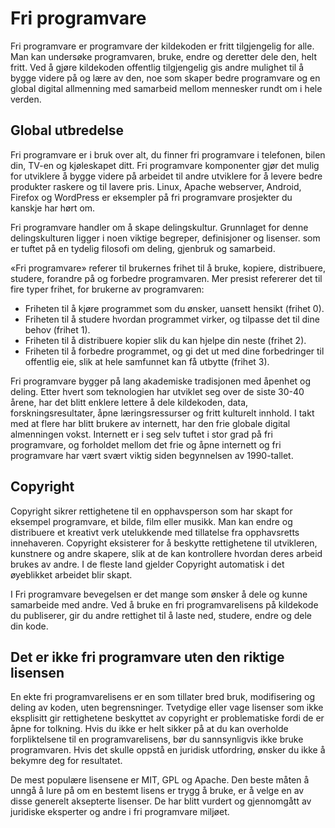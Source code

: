 # Fri programvare
Fri programvare er programvare der kildekoden er fritt tilgjengelig for alle. Man kan undersøke programvaren, bruke, endre og deretter dele den, helt fritt. Ved å gjøre kildekoden offentlig tilgjengelig gis andre mulighet til å bygge videre på og lære av den, noe som skaper bedre programvare og en global digital allmenning med samarbeid mellom mennesker rundt om i hele verden.

## Global utbredelse
Fri programvare er i bruk over alt, du finner fri programvare i telefonen, bilen din, TV-en og kjøleskapet ditt. Fri programvare komponenter gjør det mulig for utviklere å bygge videre på arbeidet til andre utviklere for å levere bedre produkter raskere og til lavere pris. Linux, Apache webserver, Android, Firefox og WordPress er eksempler på fri programvare prosjekter du kanskje har hørt om.

Fri programvare handler om å skape delingskultur. Grunnlaget for denne delingskulturen ligger i noen viktige begreper, definisjoner og lisenser. som er tuftet på en tydelig filosofi om deling, gjenbruk og samarbeid.

«Fri programvare» referer til brukernes frihet til å bruke, kopiere, distribuere, studere, forandre på og forbedre programvaren. Mer presist refererer det til fire typer frihet, for brukerne av programvaren:
* Friheten til å kjøre programmet som du ønsker, uansett hensikt (frihet 0).
* Friheten til å studere hvordan programmet virker, og tilpasse det til dine behov (frihet 1).
* Friheten til å distribuere kopier slik du kan hjelpe din neste (frihet 2).
* Friheten til å forbedre programmet, og gi det ut med dine forbedringer til offentlig eie, slik at hele samfunnet kan få utbytte (frihet 3).

Fri programvare bygger på lang akademiske tradisjonen med åpenhet og deling. Etter hvert som teknologien har utviklet seg over de siste 30-40 årene, har det blitt enklere lettere å dele kildekoden, data, forskningsresultater, åpne læringsressurser og fritt kulturelt innhold. I takt med at flere har blitt brukere av internett, har den frie globale digital almenningen vokst. Internett er i seg selv tuftet i stor grad på fri programvare, og forholdet mellom det frie og åpne internett og fri programvare har vært svært viktig siden begynnelsen av 1990-tallet. 

## Copyright 
Copyright sikrer rettighetene til en opphavsperson som har skapt for eksempel programvare, et bilde, film eller musikk. Man kan endre og distribuere et kreativt verk utelukkende med tillatelse fra opphavsretts innehaveren. Copyright eksisterer for å beskytte rettighetene til utvikleren, kunstnere og andre skapere, slik at de kan kontrollere hvordan deres arbeid brukes av andre. I de fleste land gjelder Copyright automatisk i det øyeblikket arbeidet blir skapt. 

I Fri programvare bevegelsen er det mange som ønsker å dele og kunne samarbeide med andre. Ved å bruke en fri programvarelisens på kildekode du publiserer, gir du andre rettighet til å laste ned, studere, endre og dele din kode.

## Det er ikke fri programvare uten den riktige lisensen
En ekte fri programvarelisens er en som tillater bred bruk, modifisering og deling av koden, uten begrensninger. Tvetydige eller vage lisenser som ikke eksplisitt gir rettighetene beskyttet av copyright er problematiske fordi de er åpne for tolkning. Hvis du ikke er helt sikker på at du kan overholde forpliktelsene til en programvarelisens, bør du sannsynligvis ikke bruke programvaren. Hvis det skulle oppstå en juridisk utfordring, ønsker du ikke å bekymre deg for resultatet.

De mest populære lisensene er MIT, GPL og Apache. Den beste måten å unngå å lure på om en bestemt lisens er trygg å bruke, er å velge en av disse generelt aksepterte lisenser. De har blitt vurdert og gjennomgått av juridiske eksperter og andre i fri programvare miljøet.

